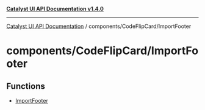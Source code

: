 [**Catalyst UI API Documentation v1.4.0**](../../../README.md)

---

[Catalyst UI API Documentation](../../../README.md) / components/CodeFlipCard/ImportFooter

# components/CodeFlipCard/ImportFooter

## Functions

- [ImportFooter](functions/ImportFooter.md)
